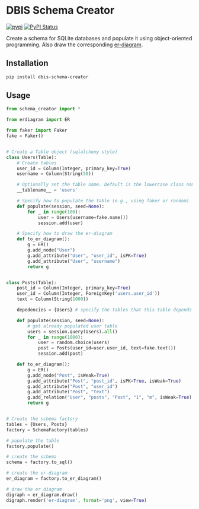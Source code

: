 # DBIS Schema Creator

[![pypi](https://img.shields.io/pypi/pyversions/dbis-schema-creator)](https://pypi.org/project/dbis-schema-creator/)
[![PyPI Status](https://img.shields.io/pypi/v/dbis-schema-creator)](https://pypi.org/project/dbis-schema-creator/)

Create a schema for SQLite databases and populate it using object-oriented programming. Also draw the corresponding [er-diagram](https://pypi.org/project/dbis-er-diagram/).

## Installation
```bash
pip install dbis-schema-creator
```

## Usage
```python
from schema_creator import *

from erdiagram import ER

from faker import Faker
fake = Faker()


# Create a Table object (sqlalchemy style)
class Users(Table):
	# Create tables
	user_id = Column(Integer, primary_key=True)
	username = Column(String(50))

	# Optionally set the table name. Default is the lowercase class name
	__tablename__ = 'users'

	# Specify how to populate the table (e.g., using faker or random)
	def populate(session, seed=None):
		for _ in range(100):
			user = Users(username=fake.name())
			session.add(user)

	# Specify how to draw the er-diagram
	def to_er_diagram():
		g = ER()
		g.add_node("User")
		g.add_attribute("User", "user_id", isPK=True)
		g.add_attribute("User", "username")
		return g


class Posts(Table):
	post_id = Column(Integer, primary_key=True)
	user_id = Column(Integer, ForeignKey('users.user_id'))
	text = Column(String(1000))

	depedencies = {Users} # specify the tables that this table depends on. Default is none

	def populate(session, seed=None):
		# get already populated user table
		users = session.query(Users).all()
		for _ in range(1000):
			user = random.choice(users)
			post = Posts(user_id=user.user_id, text=fake.text())
			session.add(post)

	def to_er_diagram():
		g = ER()
		g.add_node("Post", isWeak=True)
		g.add_attribute("Post", "post_id", isPK=True, isWeak=True)
		g.add_attribute("Post", "user_id")
		g.add_attribute("Post", "text")
		g.add_relation("User", "posts", "Post", "1", "m", isWeak=True)
		return g


# Create the schema factory
tables = {Users, Posts}
factory = SchemaFactory(tables)

# populate the table
factory.populate()

# create the schema
schema = factory.to_sql()

# create the er-diagram
er_diagram = factory.to_er_diagram()

# draw the er diagram
digraph = er_diagram.draw()
digraph.render('er-diagram', format='png', view=True)
```
